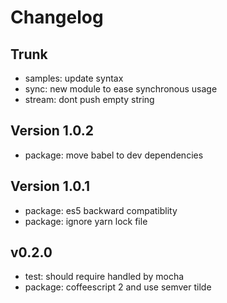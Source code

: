 
# Changelog

## Trunk

* samples: update syntax
* sync: new module to ease synchronous usage
* stream: dont push empty string

## Version 1.0.2

* package: move babel to dev dependencies

## Version 1.0.1

* package: es5 backward compatiblity
* package: ignore yarn lock file

## v0.2.0

* test: should require handled by mocha
* package: coffeescript 2 and use semver tilde

